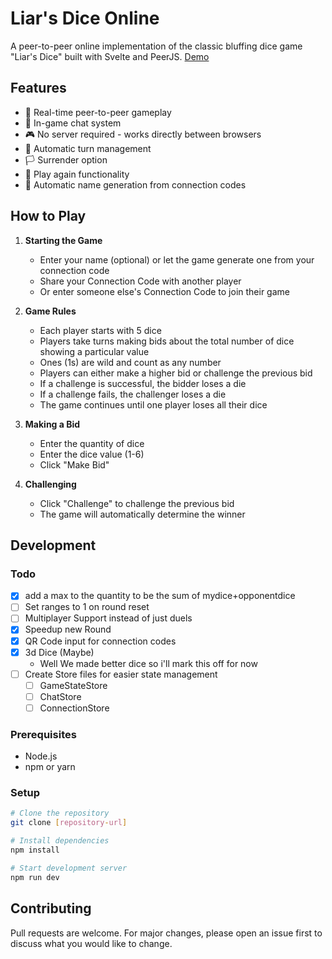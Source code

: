 # Liar's Dice Online

A peer-to-peer online implementation of the classic bluffing dice game "Liar's Dice" built with Svelte and PeerJS.
[Demo](https://abo3skr2019.github.io/Liars-Dice-Svelte/)

## Features

- 🎲 Real-time peer-to-peer gameplay
- 💬 In-game chat system
- 🎮 No server required - works directly between browsers
- 🎯 Automatic turn management
- 🏳️ Surrender option
- 🔄 Play again functionality
- 👤 Automatic name generation from connection codes

## How to Play

1. **Starting the Game**
   - Enter your name (optional) or let the game generate one from your connection code
   - Share your Connection Code with another player
   - Or enter someone else's Connection Code to join their game

2. **Game Rules**
   - Each player starts with 5 dice
   - Players take turns making bids about the total number of dice showing a particular value
   - Ones (1s) are wild and count as any number
   - Players can either make a higher bid or challenge the previous bid
   - If a challenge is successful, the bidder loses a die
   - If a challenge fails, the challenger loses a die
   - The game continues until one player loses all their dice

3. **Making a Bid**
   - Enter the quantity of dice
   - Enter the dice value (1-6)
   - Click "Make Bid"

4. **Challenging**
   - Click "Challenge" to challenge the previous bid
   - The game will automatically determine the winner

## Development
### Todo
- [x] add a max to the quantity to be the sum of mydice+opponentdice
- [ ] Set ranges to 1 on round reset 
- [ ] Multiplayer Support instead of just duels 
- [x] Speedup new Round 
- [x] QR Code input for connection codes 
- [x] 3d Dice (Maybe)
  - Well We made better dice so i'll mark this off for now 
- [ ] Create Store files for easier state management
  - [ ] GameStateStore
  - [ ] ChatStore
  - [ ] ConnectionStore
### Prerequisites
- Node.js
- npm or yarn

### Setup
```bash
# Clone the repository
git clone [repository-url]

# Install dependencies
npm install

# Start development server
npm run dev
```

## Contributing
Pull requests are welcome. For major changes, please open an issue first to discuss what you would like to change.

